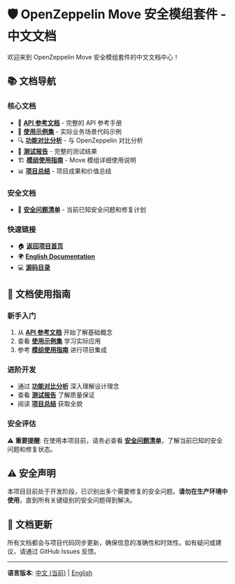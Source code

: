 # 🛡️ OpenZeppelin Move 安全模组套件 - 中文文档

欢迎来到 OpenZeppelin Move 安全模组套件的中文文档中心！

## 📚 文档导航

### 核心文档
- 📖 **[API 参考文档](./API_DOCUMENTATION.md)** - 完整的 API 参考手册
- 🚀 **[使用示例集](./USAGE_EXAMPLES.md)** - 实际业务场景代码示例
- 🔍 **[功能对比分析](./FUNCTIONALITY_COMPARISON.md)** - 与 OpenZeppelin 对比分析
- 🧪 **[测试报告](./INTEGRATION_TEST_REPORT.md)** - 完整的测试结果
- 🏗️ **[模组使用指南](./MODULE_GUIDE.md)** - Move 模组详细使用说明
- 📊 **[项目总结](./PROJECT_SUMMARY.md)** - 项目成果和价值总结

### 安全文档
- 🚨 **[安全问题清单](./SECURITY_TODO_CN.md)** - 当前已知安全问题和修复计划

### 快速链接
- 🏠 **[返回项目首页](../../README.md)**
- 🌍 **[English Documentation](../en/README.md)**
- 💻 **[源码目录](../../move/)**

## 🎯 文档使用指南

### 新手入门
1. 从 **[API 参考文档](./API_DOCUMENTATION.md)** 开始了解基础概念
2. 查看 **[使用示例集](./USAGE_EXAMPLES.md)** 学习实际应用
3. 参考 **[模组使用指南](./MODULE_GUIDE.md)** 进行项目集成

### 进阶开发
- 通过 **[功能对比分析](./FUNCTIONALITY_COMPARISON.md)** 深入理解设计理念
- 查看 **[测试报告](./INTEGRATION_TEST_REPORT.md)** 了解质量保证
- 阅读 **[项目总结](./PROJECT_SUMMARY.md)** 获取全貌

### 安全评估
⚠️ **重要提醒**: 在使用本项目前，请务必查看 **[安全问题清单](./SECURITY_TODO_CN.md)**，了解当前已知的安全问题和修复状态。

## ⚠️ 安全声明

本项目目前处于开发阶段，已识别出多个需要修复的安全问题。**请勿在生产环境中使用**，直到所有关键级别的安全问题得到解决。

## 📝 文档更新

所有文档都会与项目代码同步更新，确保信息的准确性和时效性。如有疑问或建议，请通过 GitHub Issues 反馈。

---

**语言版本**: [中文 (当前)](.) | [English](../en/README.md) 
